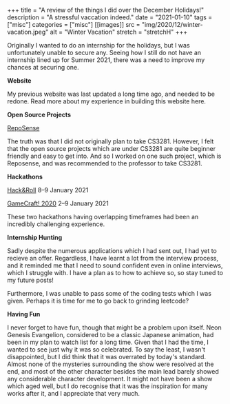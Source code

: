 +++
title = "A review of the things I did over the December Holidays!"
description = "A stressful vaccation indeed."
date = "2021-01-10"
tags = ["misc"]
categories = ["misc"]
[[images]]
  src = "img/2020/12/winter-vacation.jpeg"
  alt = "Winter Vacation"
  stretch = "stretchH"
+++

Originally I wanted to do an internship for the holidays, but I was unfortunately unable to secure any. Seeing how I still do not have an internship lined up for Summer 2021, there was a need to improve my chances at securing one.

**Website**

My previous website was last updated a long time ago, and needed to be redone. Read more about my experience in building this website here.

**Open Source Projects**

[RepoSense](https://github.com/reposense/RepoSense) 

The truth was that I did not originally plan to take CS3281. However, I felt that the open source projects which are under CS3281 are quite beginner friendly and easy to get into. And so I worked on one such project, which is Reposense, and was recommended to the professor to take CS3281.


**Hackathons**

[Hack&Roll](https://hacknroll.nushackers.org/) 8–9 January 2021

[GameCraft! 2020](https://itch.io/jam/gamecraft-2020/entries) 2–9 January 2021

These two hackathons having overlapping timeframes had been an incredibly challenging experience.


**Internship Hunting**

Sadly despite the numerous applications which I had sent out, I had yet to recieve an offer. Regardless, I have learnt a lot from the interview process, and it reminded me that I need to sound confident even in online interviews, which I struggle with. I have a plan as to how to achieve so, so stay tuned to my future posts!

Furthermore, I was unable to pass some of the coding tests which I was given. Perhaps it is time for me to go back to grinding leetcode?

**Having Fun**

I never forget to have fun, though that might be a problem upon itself. Neon Genesis Evangelion, considered to be a classic Japanese animation, had been in my plan to watch list for a long time. Given that I had the time, I wanted to see just why it was so celebrated. To say the least, I wasn't disappointed, but I did think that it was overrated by today's standard. Almost none of the mysteries surrounding the show were resolved at the end, and most of the other character besides the main lead barely showed any considerable character development. It might not have been a show which aged well, but I do recognise that it was the inspiration for many works after it, and I appreciate that very much. 